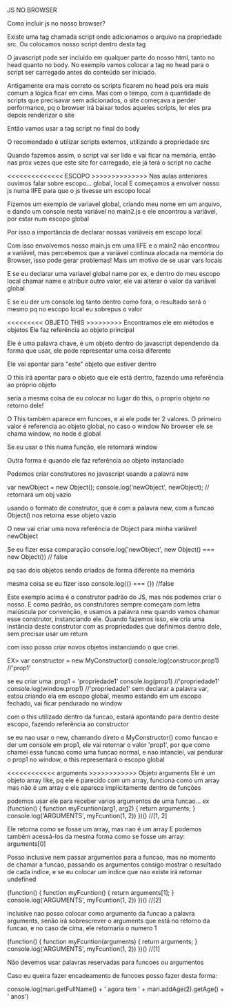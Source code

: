 JS NO BROWSER

Como incluir js no nosso browser?

Existe uma tag chamada script onde adicionamos o arquivo na propriedade src. Ou colocamos nosso script dentro desta tag

O javascript pode ser incluído em qualquer parte do nosso html, tanto no head quanto no body. No exemplo vamos colocar a tag no head para o script ser carregado antes do conteúdo ser iniciado.

Antigamente era mais correto os scripts ficarem no head pois era mais comum a lógica ficar em cima.
 Mas com o tempo, com a quantidade de scripts que precisavar sem adicionados, o site começava a perder performance, pq o browser irá baixar todos aqueles scripts, ler eles pra depois renderizar o site

Então vamos usar a tag script no final do body

O recomendado é utilizar scripts externos, utilizando a propriedade src

Quando fazemos assim, o script vai ser lido e vai ficar na memória, então nas prox vezes que este site for carregado, ele já terá o script no cache

<<<<<<<<<<<<<< ESCOPO >>>>>>>>>>>>>>
Nas aulas anteriores ouvimos falar sobre escopo... global, local
E começamos a envolver nosso js numa IIFE para que o js tivesse um escopo local

Fizemos um exemplo de variavel global, criando meu nome em um arquivo, e dando um console nesta variável
no main2.js e ele encontrou a variável, por estar num escopo global

Por isso a importância de declarar nossas variáveis em escopo local

Com isso envolvemos nosso main.js em uma IIFE e o main2 não encontrou a variável, mas percebemos que a variável
continua alocada na memória do Browser, isso pode gerar problemas! Mais um motivo de se usar vars locais

E se eu declarar uma variavel global name por ex, e dentro do meu escopo local chamar name e atribuir outro valor, ele vai alterar o valor da variável global

E se eu der um console.log tanto dentro como fora, o resultado será o mesmo pq no escopo local eu sobrepus o valor

<<<<<<<<< OBJETO THIS >>>>>>>>>
Encontramos ele em métodos e objetos
Ele faz referência ao objeto principal

Ele é uma palavra chave, é um objeto dentro do javascript
dependendo da forma que usar, ele pode representar uma coisa diferente

Ele vai apontar para "este" objeto que estiver dentro

O this irá apontar para o objeto que ele está dentro, fazendo uma referência ao próprio objeto

seria a mesma coisa de eu colocar no lugar do this, o proprio objeto no retorno dele!

O This também aparece em funcoes, e ai ele pode ter 2 valores. O primeiro valor é referencia ao objeto global, no caso o window
No browser ele se chama window, no node é global

Se eu usar o this numa função, ele retornará window

Outra forma é quando ele faz referência ao objeto instanciado

Podemos criar construtores no javascript usando a palavra new

var newObject = new Object();
console.log('newObject', newObject); // retornará um obj vazio

usando o formato de construtor, que é com a palavra new, com a funcao Object()
nos retorna esse objeto vazio

O new vai criar uma nova referência de Object para minha variável newObject

Se eu fizer essa comparação
console.log('newObject', new Object() === new Object()) // false

pq sao dois objetos sendo criados de forma diferente na memória

mesma coisa se eu fizer isso
console.log({} === {}) //false

Este exemplo acima é o construtor padrão do JS, mas nós podemos criar o nosso. E como padrão, os construtores sempre começam com letra maiúscula por convenção, e usamos a palavra new quando vamos chamar esse construtor, instanciando ele. Quando fazemos isso, ele cria uma instância deste construtor com as propriedades que definimos dentro dele, sem precisar usar um return

com isso posso criar novos objetos instanciando o que criei.

EX>
var constructor = new MyConstructor()
console.log(construcor.prop1) //'prop1'

se eu criar uma: 
prop1 = 'propriedade1'
console.log(prop1) //'propriedade1'
console.log(window.prop1) //'propriedade1'
sem declarar a palavra var, estou criando ela em escopo global, mesmo estando em um escopo fechado, vai ficar pendurado no window

com o this utilizado dentro da funcao, estará apontando para dentro deste escopo, fazendo referência ao constructor

se eu nao usar o new, chamando direto o MyConstructor() como funcao
 e der um console em prop1, ele vai retornar o valor 'prop1', por que como chamei essa funcao como uma funcao normal, e nao intanciei, vai pendurar o prop1 no window, o this representará o escopo global

 <<<<<<<<<<<< arguments >>>>>>>>>>>>
Objeto arguments
Ele é um objeto array like, pq ele é parecido com um array, funciona como um array mas não é um array e ele aparece implicitamente dentro de funções
 
 podemos usar ele para receber varios argumentos de uma funcao... ex
 (function() {
  function myFcuntion(arg1, arg2) {
    return arguments;
  }
  console.log('ARGUMENTS', myFcuntion(1, 2))
})() //[1, 2]

Ele retorna como se fosse um array, mas nao é um array
E podemos também acessá-los da mesma forma como se fosse um array: arguments[0]

Posso inclusive nem passar argumentos para a funcao, mas no momento de chamar a funcao,
passando os argumentos consigo mostrar o resultado de cada indice, e se eu colocar um indice
que nao existe irá retornar undefined

(function() {
  function myFcuntion() {
    return arguments[1];
  }
  console.log('ARGUMENTS', myFcuntion(1, 2))
})() //[2]

inclusive nao posso colocar como argumento da funcao a palavra arguments, senão irá sobrescrever o arguments que está no retorno da funcao, e no caso de cima, ele retornaria o numero 1

(function() {
  function myFcuntion(arguments) {
    return arguments;
  }
  console.log('ARGUMENTS', myFcuntion(1, 2))
})() //[1]

Não devemos usar palavras reservadas para funcoes ou argumentos

Caso eu queira fazer encadeamento de funcoes posso fazer desta forma:

console.log(mari.getFullName() + ' agora tem ' + mari.addAge(2).getAge() + ' anos')